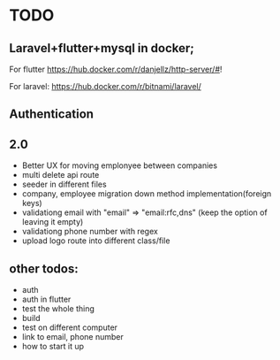 # TODO

## Laravel+flutter+mysql in docker;
For flutter
https://hub.docker.com/r/danjellz/http-server/#!

For laravel:
https://hub.docker.com/r/bitnami/laravel/

## Authentication

## 2.0
 - Better UX for moving emplonyee between companies
 - multi delete api route
 - seeder in different files
 - company, employee migration down method implementation(foreign keys)
 - validationg email with "email" => "email:rfc,dns" (keep the option of leaving it empty)
 - validationg phone number with regex
 - upload logo route into different class/file

## other todos:
 - auth
 - auth in flutter
 - test the whole thing
 - build
 - test on different computer
 - link to email, phone number
 - how to start it up
